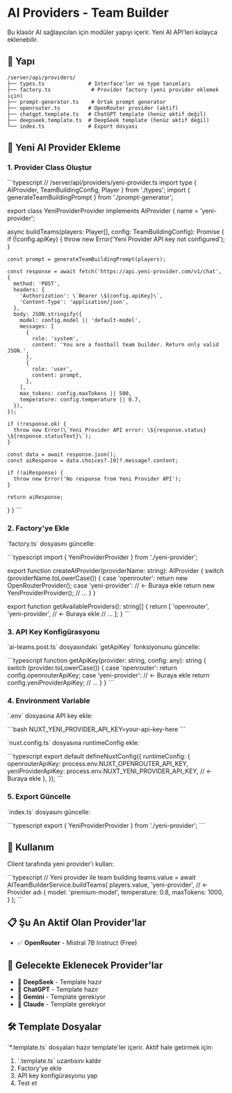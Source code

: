 # AI Providers - Team Builder

Bu klasör AI sağlayıcıları için modüler yapıyı içerir. Yeni AI API'leri kolayca eklenebilir.

## 📁 Yapı

```
/server/api/providers/
├── types.ts              # Interface'ler ve type tanımları
├── factory.ts             # Provider factory (yeni provider eklemek için)
├── prompt-generator.ts    # Ortak prompt generator
├── openrouter.ts         # OpenRouter provider (aktif)
├── chatgpt.template.ts   # ChatGPT template (henüz aktif değil)
├── deepseek.template.ts  # DeepSeek template (henüz aktif değil)
└── index.ts              # Export dosyası
```

## 🚀 Yeni AI Provider Ekleme

### 1. Provider Class Oluştur

\`\`\`typescript
// /server/api/providers/yeni-provider.ts
import type { AIProvider, TeamBuildingConfig, Player } from './types';
import { generateTeamBuildingPrompt } from './prompt-generator';

export class YeniProviderProvider implements AIProvider {
name = 'yeni-provider';

async buildTeams(players: Player[], config: TeamBuildingConfig): Promise<string> {
if (!config.apiKey) {
throw new Error('Yeni Provider API key not configured');
}

    const prompt = generateTeamBuildingPrompt(players);

    const response = await fetch('https://api.yeni-provider.com/v1/chat', {
      method: 'POST',
      headers: {
        'Authorization': \`Bearer \${config.apiKey}\`,
        'Content-Type': 'application/json',
      },
      body: JSON.stringify({
        model: config.model || 'default-model',
        messages: [
          {
            role: 'system',
            content: 'You are a football team builder. Return only valid JSON.',
          },
          {
            role: 'user',
            content: prompt,
          },
        ],
        max_tokens: config.maxTokens || 500,
        temperature: config.temperature || 0.7,
      }),
    });

    if (!response.ok) {
      throw new Error(\`Yeni Provider API error: \${response.status} \${response.statusText}\`);
    }

    const data = await response.json();
    const aiResponse = data.choices?.[0]?.message?.content;

    if (!aiResponse) {
      throw new Error('No response from Yeni Provider API');
    }

    return aiResponse;

}
}
\`\`\`

### 2. Factory'ye Ekle

\`factory.ts\` dosyasını güncelle:

\`\`\`typescript
import { YeniProviderProvider } from './yeni-provider';

export function createAIProvider(providerName: string): AIProvider {
switch (providerName.toLowerCase()) {
case 'openrouter':
return new OpenRouterProvider();
case 'yeni-provider': // ← Buraya ekle
return new YeniProviderProvider();
// ...
}
}

export function getAvailableProviders(): string[] {
return [
'openrouter',
'yeni-provider', // ← Buraya ekle
// ...
];
}
\`\`\`

### 3. API Key Konfigürasyonu

\`ai-teams.post.ts\` dosyasındaki \`getApiKey\` fonksiyonunu güncelle:

\`\`\`typescript
function getApiKey(provider: string, config: any): string {
switch (provider.toLowerCase()) {
case 'openrouter':
return config.openrouterApiKey;
case 'yeni-provider': // ← Buraya ekle
return config.yeniProviderApiKey;
// ...
}
}
\`\`\`

### 4. Environment Variable

\`.env\` dosyasına API key ekle:

\`\`\`bash
NUXT_YENI_PROVIDER_API_KEY=your-api-key-here
\`\`\`

\`nuxt.config.ts\` dosyasına runtimeConfig ekle:

\`\`\`typescript
export default defineNuxtConfig({
runtimeConfig: {
openrouterApiKey: process.env.NUXT_OPENROUTER_API_KEY,
yeniProviderApiKey: process.env.NUXT_YENI_PROVIDER_API_KEY, // ← Buraya ekle
},
});
\`\`\`

### 5. Export Güncelle

\`index.ts\` dosyasını güncelle:

\`\`\`typescript
export { YeniProviderProvider } from './yeni-provider';
\`\`\`

## 🎯 Kullanım

Client tarafında yeni provider'ı kullan:

\`\`\`typescript
// Yeni provider ile team building
teams.value = await AITeamBuilderService.buildTeams(
players.value,
'yeni-provider', // ← Provider adı
{
model: 'premium-model',
temperature: 0.8,
maxTokens: 1000,
}
);
\`\`\`

## 📋 Şu An Aktif Olan Provider'lar

- ✅ **OpenRouter** - Mistral 7B Instruct (Free)

## 🔄 Gelecekte Eklenecek Provider'lar

- 🔄 **DeepSeek** - Template hazır
- 🔄 **ChatGPT** - Template hazır
- 🔄 **Gemini** - Template gerekiyor
- 🔄 **Claude** - Template gerekiyor

## 🛠️ Template Dosyalar

\`\*.template.ts\` dosyaları hazır template'ler içerir. Aktif hale getirmek için:

1. \`.template.ts\` uzantısını kaldır
2. Factory'ye ekle
3. API key konfigürasyonu yap
4. Test et
